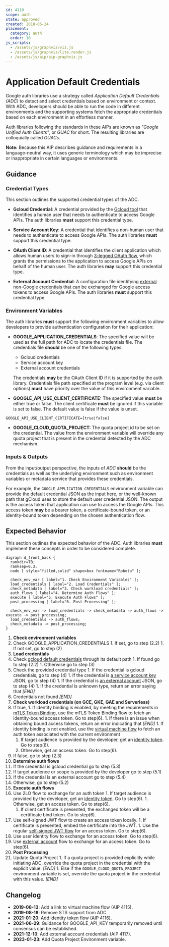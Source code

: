 ```yaml
---
id: 4110
scope: auth
state: approved
created: 2018-06-24
placement:
  category: auth
  order: 10
js_scripts:
  - /assets/js/graphviz/viz.js
  - /assets/js/graphviz/lite.render.js
  - /assets/js/aip/aip-graphviz.js
---
```


# Application Default Credentials

Google auth libraries use a strategy called _Application Default Credentials
(ADC)_ to detect and select credentials based on environment or context. With
ADC, developers should be able to run the code in different environments and the
supporting systems fetch the appropriate credentials based on each environment
in an effortless manner.

Auth libraries following the standards in these AIPs are known as _"Google
Unified Auth Clients"_, or _GUAC_ for short. The resulting libraries are
colloquially called _GUACs_.

**Note:** Because this AIP describes guidance and requirements in a
language-neutral way, it uses generic terminology which may be imprecise or
inappropriate in certain languages or environments.

## Guidance

### Credential Types

This section outlines the supported credential types of the ADC.

- **Gcloud Credential**: A credential provided by the [Gcloud tool][0] that
identifies a human user that needs to authenticate to access Google APIs. The
auth libraries **must** support this credential type.

- **Service Account Key**: A credential that identifies a non-human user that
needs to authenticate to access Google APIs. The auth libraries **must** support
this credential type.

- **OAuth Client ID**: A credential that identifies the client application which
allows human users to sign-in through [3-legged OAuth flow][1], which grants the
permissions to the application to access Google APIs on behalf of the human
user. The auth libraries **may** support this credential type.

- **External Account Credential**: A configuration file identifying
[external non-Google credentials][8] that can be exchanged for Google access
tokens to access Google APIs. The auth libraries **must** support this
credential type.

### Environment Variables

The auth libraries **must** support the following environment variables to allow
developers to provide authentication configuration for their application:

- **GOOGLE_APPLICATION_CREDENTIALS**: The specified value will be used as the
full path for ADC to locate the credentials file. The credentials file
**should** be one of the following types:

  - Gcloud credentials
  - Service account key
  - External account credentials

  The credentials **may** be the OAuth Client ID if it is supported by the
  auth library. Credentials file path specified at the program level (e.g. via
  client options) **must** have priority over the value of this environment
  variable.

- **GOOGLE_API_USE_CLIENT_CERTIFICATE:** The specified value **must** be
either true or false. The client certificate **must** be ignored if this
variable is set to false. The default value is false if the value is unset.

```
GOOGLE_API_USE_CLIENT_CERTIFICATE=[true|false]
```

- **GOOGLE_CLOUD_QUOTA_PROJECT:** The quota project id to be set on the credential.
The value from the environment variable will override any quota project that is 
present in the credential detected by the ADC mechanism.

### Inputs & Outputs

From the input/output perspective, the inputs of _ADC_ **should** be the
credentials as well as the underlying environment such as environment variables
or metadata service that provides these credentials.

For example, the `GOOGLE_APPLICATION_CREDENTIALS` environment variable can provide
the default credential JSON as the input here, or the well-known path that
gCloud uses to store the default user credential JSON. The output is the access
token that application can use to access the Google APIs. This access token
__may__ be a bearer token, a certificate-bound token, or an identity-bound token
depending on the chosen authentication flow.

## Expected Behavior

This section outlines the expected behavior of the ADC. Auth libraries **must**
implement these concepts in order to be considered complete.

```graphviz
digraph d_front_back {
  rankdir=TB;
  ranksep=0.3;
  node [ style="filled,solid" shape=box fontname="Roboto" ];

  check_env_var [ label="1. Check Environment Variables" ];
  load_credentials [ label="2. Load Credentials" ];
  check_metadata [ label="3. Check workload credentials" ];
  auth_flows [ label="4. Determine Auth Flows" ];
  execute [ label="5. Execute Auth Flows" ];
  post_processing [ label="6. Post Processing" ];

  check_env_var -> load_credentials -> check_metadata -> auth_flows -> execute -> post_processing;
  load_credentials -> auth_flows;
  check_metadata -> post_processing;
}
```

1. **Check environment variables**
  1. Check GOOGLE_APPLICATION_CREDENTIALS
    1. If set, go to step (2.2)
    1. If not set, go to step (2)
1. **Load credentials**
  1. Check [gcloud default credentials][5] through its default path
    1. If found go to step (2.2)
    1. Otherwise go to step (3)
  1. Check the provided credential type
    1. If the credential is gcloud credentials, go to step (4)
    1. If the credential is [a service account key][6] JSON, go to step (4)
    1. If the credential is [an external account][8] JSON, go to step (4)
    1. If the credential is unknown type, return an error saying that _[END]_
  1. Credentials not found _[END]_
1. **Check workload credentials (on GCE, GKE, GAE and Serverless)**
  1. If true,
    1. If identity binding is enabled, by meeting the requirements in
       [mTLS Token Binding][9], use the mTLS Token Binding flow to fetch an
       identity-bound access token. Go to step(6).
    1. If there is an issue when obtaining bound access tokens, return an error
       indicating that _[END]_
    1. If identity binding is not enabled, use the [virtual machine flow][3] to
       fetch an auth token associated with the current environment
      1. If target audience is provided by the developer, get an [identity token][7]. Go to step(6).
      1. Otherwise, get an access token. Go to step(6).
  1. If false, go to step (2.3)
1. **Determine auth flows**
  1. If the credential is gcloud credential go to step (5.3)
  1. If target audience or scope is provided by the developer go to step (5.1)
  1. If the credential is an external account go to step (5.4)
  1. Otherwise, go to step (5.2)
1. **Execute auth flows**
  1. Use 2LO flow to exchange for an auth token
    1. If target audience is provided by the developer, get an [identity token][7]. Go to step(6).
    1. Otherwise, get an access token. Go to step(6).
      1. If client certificate is presented, the exchanged token will be a certificate bind token. Go to step(6).
  1. Use self-signed JWT flow to create an access token locally.
    1. If certificate is presented, embed the certificate into the JWT.
    1. Use the regular [self-signed JWT flow][4] for an access token. Go to step(6).
  1. Use user identity flow to exchange for an access token. Go to step(6).
  1. Use [external account][8] flow to exchange for an access token. Go to step(6).
1. **Post Processing**
  1. Update Quota Project
    1. If a quota project is provided explicitly while initiating ADC, override the quota project in the credential with the explicit value. _[END]_
    1. Else if the `GOOGLE_CLOUD_QUOTA_PROJECT` environment variable is set, override the quota project in the credential with this value. _[END]_

## Changelog

- **2019-08-13**: Add a link to virtual machine flow (AIP 4115).
- **2019-08-18**: Remove STS support from ADC.
- **2021-01-20**: Add identity token flow (AIP 4116).
- **2021-06-29**: Guidance for GOOGLE_API_KEY temporarily removed until consensus can be established.
- **2021-12-10**: Add external account credentials (AIP 4117).
- **2023-01-23**: Add Quota Project Environment variable.


<!-- prettier-ignore-start -->
[0]: https://cloud.google.com/sdk/gcloud/reference/auth/application-default/login
[1]: https://developers.google.com/identity/protocols/oauth2/native-app
[3]: ./4115
[4]: ./4111
[5]: ./4113
[6]: ./4112
[7]: ./4116
[8]: ./4117
[9]: ./4119
<!-- prettier-ignore-end -->
